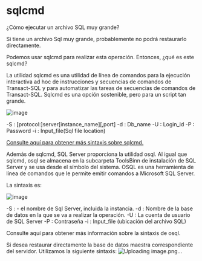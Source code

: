 # sqlcmd
¿Cómo ejecutar un archivo SQL muy grande?

Si tiene un archivo Sql muy grande, probablemente no podrá restaurarlo directamente.

Podemos usar sqlcmd para realizar esta operación. Entonces, ¿qué es este sqlcmd?

La utilidad sqlcmd es una utilidad de línea de comandos para la ejecución interactiva ad hoc de instrucciones y secuencias de comandos de Transact-SQL y para automatizar las tareas de secuencias de comandos de Transact-SQL. Sqlcmd es una opción sostenible, pero para un script tan grande.

![image](https://github.com/hreine/sqlcmd/assets/4627226/30d03118-695a-4365-baa7-907bedb7e5dc)

-S : [protocol:]server[instance_name][,port]
-d : Db_name
-U : Login_id
-P : Password
-i : Input_file(Sql file location)

[Consulte aquí para obtener más sintaxis sobre sqlcmd.](https://learn.microsoft.com/en-us/sql/tools/sqlcmd/sqlcmd-utility?view=sql-server-2017&tabs=go%2Cwindows&pivots=cs1-bash)

Además de sqlcmd, SQL Server proporciona la utilidad osql. Al igual que sqlcmd, osql se almacena en la subcarpeta ToolsBinn de instalación de SQL Server y se usa desde el símbolo del sistema. OSQL es una herramienta de línea de comandos que le permite emitir comandos a Microsoft SQL Server.

La sintaxis es:

![image](https://github.com/hreine/sqlcmd/assets/4627226/2c8aa8b3-ac6d-4c4a-bec3-657035588735)

-S : <sq-server-name> - el nombre de Sql Server, incluida la instancia.
-d : Nombre de la base de datos en la que se va a realizar la operación.
-U : La cuenta de usuario de SQL Server
-P : Contraseña
-i : Input_file (ubicación del archivo SQL)

Consulte aquí para obtener más información sobre la sintaxis de osql.

Si desea restaurar directamente la base de datos maestra correspondiente del servidor. Utilizamos la siguiente sintaxis:
![Uploading image.png…]()
